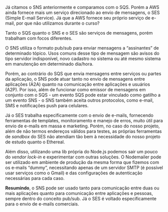 Já citamos o SNS anteriormente e comparamos com o SQS. Porém a AWS ainda fornece mais um serviço direcionado ao envio de mensagens, o SES (Simple E-mail Service). Já que a AWS fornece seu próprio serviço de e-mail, por que não utilizamos durante o curso?

Tanto o SQS quanto o SNS e o SES são serviços de mensagens, porém trabalham com focos diferentes.

O SNS utiliza o formato pub/sub para enviar mensagens a “assinantes” de determinado tópico. Usos comuns desse tipo de mensagem são avisos do tipo servidor indisponível, novo cadastro no sistema ou até mesmo sistema em manutenção em determinado dia/hora.

Porém, ao contrário do SQS que envia mensagens entre serviços ou partes da aplicação, o SNS pode atuar tanto no envio de mensagens entre aplicações (A2A) quanto na comunicação entre aplicações e usuários (A2P). Por isso, além de funcionar como emissor de mensagens em conjunto com o SQS - um evento SQS pode estar vinculado como gatilho a um evento SNS - o SNS também aceita outros protocolos, como e-mail, SMS e notificações push para celulares.

Já o SES trabalha especificamente com o envio de e-mails, fornecendo ferramentas de templates, monitoramento e manejo de erros, muito útil para envio de e-mails em massa e marketing. Porém, no caso do nosso projeto, além de não termos endereços válidos para testes, as próprias ferramentas de _sandbox_ do SES não atendiam tão bem à necessidade do nosso projeto de estudo quanto o Ethereal.

Além disso, utilizando uma lib própria do Node.js podemos sair um pouco do _vendor lock-in_ e experimentar com outras soluções. O Nodemailer pode ser utilizado em ambiente de produção da mesma forma que fizemos com os e-mails “dummy”, necessitando apenas de um servidor SMTP (é possível usar serviços como o Gmail) e das configurações de autenticação necessárias para cada caso.

**Resumindo**, o SNS pode ser usado tanto para comunicação entre duas ou mais aplicações quanto para comunicação entre aplicações e pessoas, sempre dentro do conceito pub/sub. Já o SES é voltado especificamente para o envio de e-mails comerciais.
